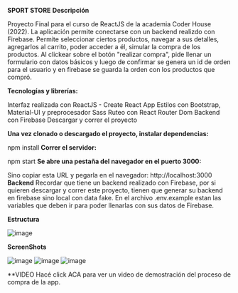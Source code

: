 
**SPORT STORE**
**Descripción**

Proyecto Final para el curso de ReactJS de la academia Coder House (2022). La aplicación permite conectarse con un backend realizdo con Firebase. Permite seleccionar ciertos productos, navegar a sus detalles, agregarlos al carrito, poder acceder a él, simular la compra de los productos. Al clickear sobre el botón "realizar compra", pide llenar un formulario con datos básicos y luego de confirmar se genera un id de orden para el usuario y en firebase se guarda la orden con los productos que compró.

**Tecnologías y librerías:**

Interfaz realizada con ReactJS - Create React App
Estilos con Bootstrap, Material-UI y preprocesador Sass
Ruteo con React Router Dom
Backend con Firebase
Descargar y correr el proyecto

**Una vez clonado o descargado el proyecto, instalar dependencias:**

npm install
**Correr el servidor:**

npm start
**Se abre una pestaña del navegador en el puerto 3000:**

Sino copiar esta URL y pegarla en el navegador: http://localhost:3000
**Backend**
Recordar que tiene un backend realizado con Firebase, por si quieren descargar y correr este proyecto, tienen que generar su backend en firebase sino local con data fake. En el archivo .env.example estan las variables que deben ir para poder llenarlas con sus datos de Firebase.


**Estructura**


![image](https://user-images.githubusercontent.com/95551081/169939922-1cc40cdd-6b29-4b87-9baf-c316c2029c7b.png)


**ScreenShots**


![image](https://user-images.githubusercontent.com/95551081/169940159-e8caa843-ad56-40d6-a190-b0b7bc642e70.png)
![image](https://user-images.githubusercontent.com/95551081/169940180-f691236a-d5a7-47cd-8273-1bcf75e9f23b.png)
![image](https://user-images.githubusercontent.com/95551081/169942346-0a4e15cd-9d99-4240-9351-a5be666dff5a.png)



**VIDEO
Hacé click ACA para ver un video de demostración del proceso de compra de la app.
